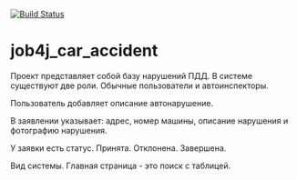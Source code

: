 [![Build Status](https://app.travis-ci.com/ainz713/job4j_car_accident.svg?branch=master)](https://app.travis-ci.com/ainz713/job4j_car_accident)
# job4j_car_accident

Проект представляет собой базу нарушений ПДД.
В системе существуют две роли. Обычные пользователи и автоинспекторы.

Пользователь добавляет описание автонарушение.

В заявлении указывает: адрес, номер машины, описание нарушения и фотографию нарушения.

У заявки есть статус. Принята. Отклонена. Завершена.

Вид системы. Главная страница - это поиск с таблицей.


